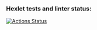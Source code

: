 ### Hexlet tests and linter status:
[![Actions Status](https://github.com/AnastasiaSep/data-analytics-project-92/actions/workflows/hexlet-check.yml/badge.svg)](https://github.com/AnastasiaSep/data-analytics-project-92/actions)